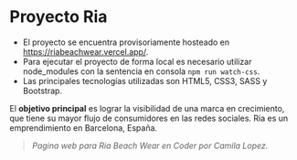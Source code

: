 # Proyecto Ria

 - El proyecto se encuentra provisoriamente hosteado en https://riabeachwear.vercel.app/.
 - Para ejecutar el proyecto de forma local es necesario utilizar node_modules con la sentencia en consola `npm run watch-css`.
 - Las principales tecnologías utilizadas son HTML5, CSS3, SASS y Bootstrap.

El **objetivo principal** es lograr la visibilidad de una marca en crecimiento, que tiene su mayor flujo de consumidores en las redes sociales. Ria es un emprendimiento en Barcelona, España.

> *Pagina web para Ria Beach Wear en Coder por Camila Lopez.*
